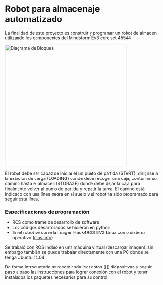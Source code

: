 # Robot para almacenaje automatizado

La finalidad de este proyecto es construir y programar un robot de almacen utilizando los componentes del Mindstorm Ev3 core set 45544

<img src="https://le-www-live-s.legocdn.com/images/423923/live/sc/Products/5003400/5003400_1050x1050_1_xx-xx/63feb014132ef703a7e6d2c600b1d52d/2d9e36d3-afaf-4203-aa23-a58d00d7ca07/original/2d9e36d3-afaf-4203-aa23-a58d00d7ca07.jpg?fit=inside|855:640"  alt= "Diagrama de Bloques" height="400" width = "400"> 

El robot debe ser capaz de iniciar el un punto de partida (START), dirigirse a la estación de carga (LOADING) donde debe recoger una caja, contuniar su camino hasta el almacen (STORAGE) donde debe dejar la caja para finalmente volver al punto de partida y repetir la tarea. El camino está indicado con una línea negra en el suelo y el robot ha sido programado para seguir esta línea.

### Especificaciones de programación

 - ROS como frame de desarrollo de software
 - Los códigos desarrollados se hicieron en python
 - En el robot se corre la imagen Hack4ROS EV3 Linux como sistema operativo ([mas info](http://hacks4ros.github.io/h4r_ev3_ctrl/))
 
Se trabajó con ROS Indigo en una máquina virtual ([descargar imagen](https://nootrix.com/diy-tutos/ros-indigo-virtual-machine/)), sin embargo también se puede trabajar directamente con una PC donde se tenga Ubuntu 14.04

De forma introductoria se recomienda leer estas ([]) diapositivas y seguir paso a paso las instrucciones para lograr conexión con el robot y tener instalados los paquetes necesarios para su control.

